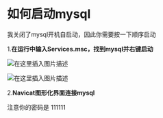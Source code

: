 # 如何启动mysql

我关闭了mysql开机自启动，因此你需要按一下顺序启动

1.**在运行中输入Services.msc，找到mysql并右键启动**

![在这里插入图片描述](https://img-blog.csdnimg.cn/20181028180312740.jpg?x-oss-process=image/watermark,type_ZmFuZ3poZW5naGVpdGk,shadow_10,text_aHR0cHM6Ly9ibG9nLmNzZG4ubmV0L3dlaXhpbl80Mjg2OTM2NQ==,size_27,color_FFFFFF,t_70)

![在这里插入图片描述](https://img-blog.csdnimg.cn/20181028180610378.jpg?x-oss-process=image/watermark,type_ZmFuZ3poZW5naGVpdGk,shadow_10,text_aHR0cHM6Ly9ibG9nLmNzZG4ubmV0L3dlaXhpbl80Mjg2OTM2NQ==,size_27,color_FFFFFF,t_70)

2.**Navicat图形化界面连接mysql**

注意你的密码是 111111

